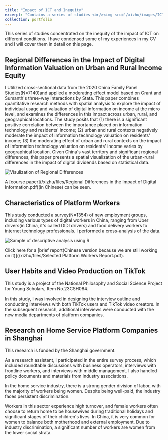 ```yaml
---
title: "Impact of ICT and Inequity"
excerpt: "Contains a series of studies <br/><img src='/xizhu/images/ICTsig.png'>"
collection: portfolio
---
```


This series of studies concentrated on the inequity of the impact of ICT on different conditions. I have condensed some of my experiences in my CV and I will cover them in detail on this page.

## Regional Differences in the Impact of Digital Information Valuation on Urban and Rural Income Equity

I Utilized cross-sectional data from the 2020 China Family Panel Studies(N=7140)and applied a moderating effect model based on Grant and Sumanth's three-way interactions by Stata.
This paper combines quantitative research methods with spatial analysis to explore the impact of individual usage and valuation of digital information on income at
the micro level, and examines the differences in this impact across urban, rural, and geographical locations. The study posits that (1) there is a significant positive correlation
between the importance placed on information technology and residents' income; (2)
urban and rural contexts negatively moderate the impact of information technology
valuation on residents' income; (3) the moderating effect of urban and rural contexts on
the impact of information technology valuation on residents' income varies by
geographical location. Given China's vast territory and significant regional differences, this paper presents a spatial visualization of the urban-rural differences in the impact of
digital dividends based on statistical data.

<img src="/xizhu/images/ICTsig.png" alt="Visulization of Regional Differences">

A [course paper](/xizhu/files/Regional Differences in the Impact of Digital Information.pdf)(in Chinese) can be seen.


## Characteristics of Platform Workers

This study conducted a survey(N=1354) of new employment groups, including various types of digital workers in China, ranging from Uber drivers(in China, it's called DIDI drivers) and food delivery workers to internet technology professionals. I performed a cross-analysis of the data. 

<img src="/xizhu/images/Platformworkerdescription.jpg" alt="Sample of descriptive analysis using R">

Click here for a [brief report(Chinese version because we are still working on it)](/xizhu/files/Selected Platform Workers Report.pdf).


## User Habits and Video Production on TikTok

This study is a project of the National Philosophy and Social Science Project for Young Scholars, Item No.23CSH084.

In this study, I was involved in designing the interview outline and conducting interviews with both TikTok users and TikTok video creators. In the subsequent research, additional interviews were conducted with the new media departments of platform companies.


## Research on Home Service Platform Companies in Shanghai

This research is funded by the Shanghai government.

As a research assistant, I participated in the entire survey process, which included roundtable discussions with business operators, interviews with frontline workers, and interviews with middle management. I also handled policy documents and materials from industry associations.

In the home service industry, there is a strong gender division of labor, with the majority of workers being women. Despite being well-paid, the industry faces persistent discrimination. 

Workers in this sector experience high turnover, and female workers often choose to return home to be housewives during traditional holidays and significant stages of their children's lives. In China, it is very common for women to balance both motherhood and external employment. Due to industry discrimination, a significant number of workers are women from the lower social strata.

